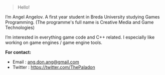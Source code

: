  >Hello!
 
 I’m  Angel Angelov. A first year student in Breda University studying Games Programming. (The programme's full name is Creative Media and Game Technologies)
 
 I’m interested in everything game code and C++ related. I especially like working on game engines / game engine tools.

<strong> For contact: </strong> 
- Email : ang.don.ang@gmail.com
- Twitter : https://twitter.com/ThePaladon

<!---
thepaladon/thepaladon is a ✨ special ✨ repository because its `README.md` (this file) appears on your GitHub profile.
You can click the Preview link to take a look at your changes.
--->
